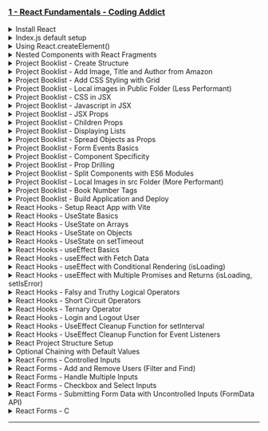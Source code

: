 ### [1 - React Fundamentals - Coding Addict](https://www.codingaddict.io/l/products)

<details>
  <summary>Install React</summary>

### Confirm Node Version

```
$ node --version
v22.14.0
```

### Install and run React App with create-react-app

```
npx create-react-app my-app
cd my-app
npm start
```

### Install and run React App with vite

```
npm create vite@latest my-app -- --template react
cd my-app
npm install
npm run dev
```

![image](https://github.com/user-attachments/assets/2b2eabdb-b716-42e0-806f-a83e5a731991)

</details>

<details>
  <summary>Index.js default setup</summary>

### Index.js default setup

```js
import React from "react";
import ReactDOM from "react-dom/client";

function Greeting() {
  return <h1>My First Component</h1>;
}

const root = ReactDOM.createRoot(document.getElementById("root"));
root.render(<Greeting />);
```

![image](https://github.com/user-attachments/assets/0de638b7-2b78-4636-accf-12718a7847d3)

</details>

<details>
  <summary>Using React.createElement()</summary>

### Using React.createElement()

```js
import React from "react";
import ReactDOM from "react-dom/client";

function Greeting() {
  return (
    <div>
      <h1>My First Component</h1>
      <Greeting2 />
    </div>
  );
}

const Greeting2 = () => {
  return React.createElement(
    "div",
    {},
    React.createElement("h1", {}, "My Second Component")
  );
};

const root = ReactDOM.createRoot(document.getElementById("root"));
root.render(<Greeting />);
```

![image](https://github.com/user-attachments/assets/13dc2db3-257b-4f9b-a23b-1343a91b604a)

</details>

<details>
  <summary>Nested Components with React Fragments</summary>

### Nested Components with React Fragments

```js
import React from "react";
import ReactDOM from "react-dom/client";

// Nested Components with React Fragments
function Greeting() {
  return (
    <React.Fragment>
      <h2>Message Board</h2>
      <hr />
      <div>
        <h3>Person: {<Person />}</h3>
        <h3>Message: {<Message />}</h3>
      </div>
    </React.Fragment>
  );
}

const Person = () => {
  return <span>John Doe</span>;
};
const Message = () => {
  return <span>This is a message.</span>;
};

const root = ReactDOM.createRoot(document.getElementById("root"));
root.render(<Greeting />);
```

![image](https://github.com/user-attachments/assets/d4c5ec68-4bf3-4490-9c15-094b0c94c6f7)

</details>

<details>
  <summary>Project Booklist - Create Structure</summary>

### Create Structure

```js
import React from "react";
import ReactDOM from "react-dom/client";

function BookList() {
  return (
    <React.Fragment>
      <section>
        <Book />
      </section>
    </React.Fragment>
  );
}

const Book = () => {
  return (
    <article>
      <Image />
      <Title />
      <Author />
    </article>
  );
};

const Image = () => <h2>Image Placeholder</h2>;
const Title = () => <h2>Book Title</h2>;
const Author = () => {
  return <h3>Author</h3>;
};

const root = ReactDOM.createRoot(document.getElementById("root"));
root.render(<BookList />);
```

![image](https://github.com/user-attachments/assets/ad46c540-c7f4-4378-b7f7-28f7515537d2)

</details>

<details>
  <summary>Project Booklist - Add Image, Title and Author from Amazon</summary>

### Add Image, Title and Author from Amazon

```js
import React from "react";
import ReactDOM from "react-dom/client";

function BookList() {
  return (
    <React.Fragment>
      <section>
        <Book />
        <Book />
        <Book />
        <Book />
      </section>
    </React.Fragment>
  );
}

const Book = () => {
  return (
    <article>
      <Image />
      <Title />
      <Author />
    </article>
  );
};

const Image = () => (
  <img
    src={"https://m.media-amazon.com/images/I/91ZVf3kNrcL._AC_UL320_.jpg"}
    alt="book"
  />
);
const Title = () => <h2>The Let Them Theory</h2>;
const Author = () => {
  return <h3>by Mel Robbins and Sawyer Robbins</h3>;
};

const root = ReactDOM.createRoot(document.getElementById("root"));
root.render(<BookList />);
```

![image](https://github.com/user-attachments/assets/37a278ce-a028-4969-9fbf-73d9f4a2547a)

</details>

<details>
  <summary>Project Booklist - Add CSS Styling with Grid</summary>

### Add CSS Styling with Grid

##### lab\react\my-app\src\index.css:

```css
* {
  margin: 0;
  padding: 0;
  box-sizing: border-box;
}

body {
  font-family: system-ui, -apple-system, BlinkMacSystemFont, "Segoe UI", Roboto,
    Oxygen, Ubuntu, Cantarell, "Open Sans", "Helvetica Neue", sans-serif;
  background: #f1f5f8;
  color: #222;
}

.booklist {
  width: 90vw;
  max-width: 1170px;
  margin: 5rem auto;
  display: grid;
  gap: 2rem;
}

@media screen and (min-width: 768px) {
  .booklist {
    grid-template-columns: repeat(3, 1fr);
  }
}

.book {
  background: #fff;
  border-radius: 1rem;
  padding: 2rem;
  text-align: center;
}

.book img {
  width: 100%;
  object-fit: cover;
}

.book h2 {
  margin-top: 1rem;
  font-size: 1rem;
}

.book h3 {
  color: #617d98;
  font-size: 0.75rem;
  margin-top: 0.5rem;
}
```

##### lab\react\my-app\src\index.js:

```js
import React from "react";
import ReactDOM from "react-dom/client";

import "./index.css";

function BookList() {
  return (
    <React.Fragment>
      <section className="booklist">
        <Book />
        <Book />
        <Book />
        <Book />
      </section>
    </React.Fragment>
  );
}

const Book = () => {
  return (
    <article className="book">
      <Image />
      <Title />
      <Author />
    </article>
  );
};

const Image = () => (
  <img
    src={"https://m.media-amazon.com/images/I/91ZVf3kNrcL._AC_UL320_.jpg"}
    alt="book"
  />
);
const Title = () => <h2>The Let Them Theory</h2>;
const Author = () => {
  return <h3>by Mel Robbins and Sawyer Robbins</h3>;
};

const root = ReactDOM.createRoot(document.getElementById("root"));
root.render(<BookList />);
```

![image](https://github.com/user-attachments/assets/361deb16-d9d5-4371-a946-67d02d0dab3f)

</details>

<details>
  <summary>Project Booklist - Local images in Public Folder (Less Performant)</summary>

### Local images in Public Folder (Less Performant)

```js
import React from "react";
import ReactDOM from "react-dom/client";

import "./index.css";

function BookList() {
  return (
    <React.Fragment>
      <section className="booklist">
        <Book />
        <Book />
        <Book />
        <Book />
      </section>
    </React.Fragment>
  );
}

const Book = () => {
  return (
    <article className="book">
      <Image />
      <Title />
      <Author />
    </article>
  );
};

const Image = () => <img src={"./images/the_let_them_theory.jpg"} alt="book" />;
const Title = () => <h2>The Let Them Theory</h2>;
const Author = () => {
  return <h3>by Mel Robbins and Sawyer Robbins</h3>;
};

const root = ReactDOM.createRoot(document.getElementById("root"));
root.render(<BookList />);
```

![image](https://github.com/user-attachments/assets/8f5d223f-8848-499f-9fa0-a05b88384d6a)

</details>

<details>
  <summary>Project Booklist - CSS in JSX</summary>

### CSS in JSX

```js
import React from "react";
import ReactDOM from "react-dom/client";

import "./index.css";

function BookList() {
  return (
    <React.Fragment>
      <section className="booklist">
        <Book />
        <Book />
        <Book />
        <Book />
      </section>
    </React.Fragment>
  );
}

const Book = () => {
  return (
    <article className="book">
      <Image />
      <Title />
      <Author />
    </article>
  );
};

const Image = () => <img src={"./images/the_let_them_theory.jpg"} alt="book" />;
const Title = () => (
  <h2 style={{ color: "red", fontSize: "1rem", marginTop: "0.5rem" }}>
    The Let Them Theory
  </h2>
);
const Author = () => {
  const inlineStyleForAuthor = {
    color: "#617d98",
    fontSize: "0.75rem",
    marginTop: "0.25rem",
  };
  return (
    <h3 style={inlineStyleForAuthor}>by Mel Robbins and Sawyer Robbins</h3>
  );
};

const root = ReactDOM.createRoot(document.getElementById("root"));
root.render(<BookList />);
```

![image](https://github.com/user-attachments/assets/837a43c4-29aa-47da-8284-ad94fe4660f4)

</details>

<details>
  <summary>Project Booklist - Javascript in JSX</summary>

### ### Javascript in JSX

```js
import React from "react";
import ReactDOM from "react-dom/client";

import "./index.css";

const inlineStyleForAuthor = {
  color: "#617d98",
  fontSize: "0.75rem",
  marginTop: "0.25rem",
};

const inlineStyleForTitle = {
  color: "red",
  fontSize: "1rem",
  marginTop: "0.5rem",
};

const title = "The Let Them Theory";
const author = "Mel Robbins and Sawyer Robbins";
const image = "./images/the_let_them_theory.jpg";

function BookList() {
  return (
    <React.Fragment>
      <section className="booklist">
        <Book />
        <Book />
        <Book />
        <Book />
      </section>
    </React.Fragment>
  );
}

const Book = () => {
  return (
    <article className="book">
      <img src={image} alt="book" />
      <h2 style={inlineStyleForTitle}>{title}</h2>
      <h3 style={inlineStyleForAuthor}>by {author.toUpperCase()}</h3>
    </article>
  );
};

const root = ReactDOM.createRoot(document.getElementById("root"));
root.render(<BookList />);
```

![image](https://github.com/user-attachments/assets/9c5628ca-fc79-4963-a183-45c16d51d183)

</details>

<details>
  <summary>Project Booklist - JSX Props</summary>

### JSX Props

```js
import React from "react";
import ReactDOM from "react-dom/client";

import "./index.css";

const inlineStyleForAuthor = {
  color: "#617d98",
  fontSize: "0.75rem",
  marginTop: "0.25rem",
};

const inlineStyleForTitle = {
  color: "red",
  fontSize: "1rem",
  marginTop: "0.5rem",
};

const firstBook = {
  title: "The Let Them Theory",
  author: "Mel Robbins and Sawyer Robbins",
  image: "./images/the_let_them_theory.jpg",
};

const secondBook = {
  title: "The Lost Bookshop",
  author: "Evie Woods",
  image: "./images/the_lost_bookshop.jpg",
};

const thirdBook = {
  title: "Hello Beautiful",
  author: "Ann Napolitano",
  image: "./images/hello_beautiful.jpg",
};

function BookList() {
  return (
    <React.Fragment>
      <section className="booklist">
        <Book {...firstBook} />
        <Book {...secondBook} />
        <Book
          title={thirdBook.title}
          author={thirdBook.author}
          image={thirdBook.image}
        />
      </section>
    </React.Fragment>
  );
}

const Book = (props) => {
  const { title, author, image } = props;
  return (
    <article className="book">
      <img src={image} alt="book" />
      <h2 style={inlineStyleForTitle}>{title}</h2>
      <h3 style={inlineStyleForAuthor}>
        by {author ? author.toUpperCase() : ""}
      </h3>
    </article>
  );
};

const root = ReactDOM.createRoot(document.getElementById("root"));
root.render(<BookList />);
```

![image](https://github.com/user-attachments/assets/70695be6-264f-4dba-8895-2833c6df31c9)

</details>

<details>
  <summary>Project Booklist - Children Props</summary>

### Children Props

```js
import React from "react";
import ReactDOM from "react-dom/client";
import "./index.css";

const inlineStyleForAuthor = {
  color: "#617d98",
  fontSize: "0.75rem",
  marginTop: "0.25rem",
};

const inlineStyleForTitle = {
  color: "red",
  fontSize: "1rem",
  marginTop: "0.5rem",
};

const firstBook = {
  title: "The Let Them Theory",
  author: "Mel Robbins and Sawyer Robbins",
  image: "./images/the_let_them_theory.jpg",
};

const secondBook = {
  title: "The Lost Bookshop",
  author: "Evie Woods",
  image: "./images/the_lost_bookshop.jpg",
};

const thirdBook = {
  title: "Hello Beautiful",
  author: "Ann Napolitano",
  image: "./images/hello_beautiful.jpg",
};

function BookList() {
  return (
    <React.Fragment>
      <section className="booklist">
        <Book {...firstBook} />
        <Book {...secondBook} />
        <Book
          title={thirdBook.title}
          author={thirdBook.author}
          image={thirdBook.image}
        >
          <p>This is a text from the children prop.</p>
          <button type="button">Click me</button>
        </Book>
      </section>
    </React.Fragment>
  );
}

const Book = (props) => {
  const { title, author, image, children } = props;
  return (
    <article className="book">
      <img src={image} alt="book" />
      <h2 style={inlineStyleForTitle}>{title}</h2>
      <h3 style={inlineStyleForAuthor}>
        by {author ? author.toUpperCase() : ""}
      </h3>
      {children}
    </article>
  );
};

const root = ReactDOM.createRoot(document.getElementById("root"));
root.render(<BookList />);
```

![image](https://github.com/user-attachments/assets/98fe992f-bc75-4e77-a06b-6e36d5bb0825)

</details>

<details>
  <summary>Project Booklist - Displaying Lists</summary>

### Displaying Lists

```js
import React from "react";
import ReactDOM from "react-dom/client";
import "./index.css";

const inlineStyleForAuthor = {
  color: "#617d98",
  fontSize: "0.75rem",
  marginTop: "0.25rem",
};

const inlineStyleForTitle = {
  color: "red",
  fontSize: "1rem",
  marginTop: "0.5rem",
};

const books = [
  {
    id: 1,
    title: "The Let Them Theory",
    author: "Mel Robbins and Sawyer Robbins",
    image: "./images/the_let_them_theory.jpg",
    caption: "This is a caption from the Let Them Theory.",
  },
  {
    id: 2,
    title: "The Lost Bookshop",
    author: "Evie Woods",
    image: "./images/the_lost_bookshop.jpg",
    caption: "This is a caption from the Lost Bookshop.",
  },
  {
    id: 3,
    title: "Hello Beautiful",
    author: "Ann Napolitano",
    image: "./images/hello_beautiful.jpg",
  },
];

const bookListMap = books.map((book) => {
  const { id, title, author, image, caption } = book;
  return (
    <Book title={title} author={author} image={image} key={id}>
      <p>{caption}</p>
      <button type="button">Click Button: {id}</button>
    </Book>
  );
});

function Book(props) {
  const { title, author, image, children } = props;
  return (
    <article className="book">
      <img src={image} alt="book" />
      <h2 style={inlineStyleForTitle}>{title}</h2>
      <h3 style={inlineStyleForAuthor}>
        by {author ? author.toUpperCase() : ""}
      </h3>
      {children}
    </article>
  );
}

function BookList() {
  return (
    <React.Fragment>
      <section className="booklist">{bookListMap}</section>
    </React.Fragment>
  );
}

const root = ReactDOM.createRoot(document.getElementById("root"));
root.render(<BookList />);
```

![image](https://github.com/user-attachments/assets/c5eb3bd8-c510-4b85-85ec-540f4cdb0e78)

</details>

<details>
  <summary>Project Booklist - Spread Objects as Props</summary>

### Spread Objects as Props

```js
import React from "react";
import ReactDOM from "react-dom/client";
import "./index.css";

const inlineStyleForAuthor = {
  color: "#617d98",
  fontSize: "0.75rem",
  marginTop: "0.25rem",
};

const inlineStyleForTitle = {
  color: "red",
  fontSize: "1rem",
  marginTop: "0.5rem",
};

const books = [
  {
    id: 1,
    title: "The Let Them Theory",
    author: "Mel Robbins and Sawyer Robbins",
    image: "./images/the_let_them_theory.jpg",
    caption: "This is a caption from the Let Them Theory.",
  },
  {
    id: 2,
    title: "The Lost Bookshop",
    author: "Evie Woods",
    image: "./images/the_lost_bookshop.jpg",
    caption: "This is a caption from the Lost Bookshop.",
  },
  {
    id: 3,
    title: "Hello Beautiful",
    author: "Ann Napolitano",
    image: "./images/hello_beautiful.jpg",
  },
];

const bookListMap = books.map((book) => {
  // const { id, title, author, image, caption } = book;
  return (
    <Book {...book} key={book.id}>
      <p>{book.caption}</p>
      <button type="button">Click Button: {book.id}</button>
    </Book>
  );
});

function Book({ title, author, image, children }) {
  return (
    <article className="book">
      <img src={image} alt="book" />
      <h2 style={inlineStyleForTitle}>{title}</h2>
      <h3 style={inlineStyleForAuthor}>
        by {author ? author.toUpperCase() : ""}
      </h3>
      {children}
    </article>
  );
}

function BookList() {
  return (
    <React.Fragment>
      <section className="booklist">{bookListMap}</section>
    </React.Fragment>
  );
}

const root = ReactDOM.createRoot(document.getElementById("root"));
root.render(<BookList />);
```

![image](https://github.com/user-attachments/assets/c5eb3bd8-c510-4b85-85ec-540f4cdb0e78)

</details>

<details>
  <summary>Project Booklist - Form Events Basics</summary>

### Form Events Basics

```js
import React from "react";
import ReactDOM from "react-dom/client";
import "./index.css";

const inlineStyleForAuthor = {
  color: "#617d98",
  fontSize: "0.75rem",
  marginTop: "0.25rem",
};

const inlineStyleForTitle = {
  color: "red",
  fontSize: "1rem",
  marginTop: "0.5rem",
};

const books = [
  {
    id: 1,
    title: "The Let Them Theory",
    author: "Mel Robbins and Sawyer Robbins",
    image: "./images/the_let_them_theory.jpg",
    caption: "This is a caption from the Let Them Theory.",
  },
  {
    id: 2,
    title: "The Lost Bookshop",
    author: "Evie Woods",
    image: "./images/the_lost_bookshop.jpg",
    caption: "This is a caption from the Lost Bookshop.",
  },
  {
    id: 3,
    title: "Hello Beautiful",
    author: "Ann Napolitano",
    image: "./images/hello_beautiful.jpg",
  },
];

const handleFormInput = (e) => {
  const { name, value } = e.target;
  console.log(`Input Name: ${name}`);
  console.log(`Input Value: ${value}`);
};

const handleButtonClick = (e) => {
  console.log("handle button click");
};

const handleFormSubmission = (e) => {
  e.preventDefault();
  console.log("Form submitted");
};

function BookList() {
  return (
    <React.Fragment>
      <section className="booklist">
        <form onSubmit={handleFormSubmission}>
          <input
            type="text"
            placeholder="Search for a book"
            name="search"
            onChange={handleFormInput}
          />
          <button type="submit" onClick={handleButtonClick}>
            Search
          </button>
        </form>
      </section>
      <section className="booklist">
        {books.map((book) => (
          <Book {...book} key={book.id}>
            <p>{book.caption}</p>
            <button
              type="button"
              onClick={(e) => console.log(`Clicked Button ${book.id}.`)}
            >
              Click Button: {book.id}
            </button>
          </Book>
        ))}
      </section>
    </React.Fragment>
  );
}

function Book({ title, author, image, children }) {
  return (
    <article className="book">
      <img src={image} alt="book" />
      <h2 style={inlineStyleForTitle}>{title}</h2>
      <h3 style={inlineStyleForAuthor}>
        by {author ? author.toUpperCase() : ""}
      </h3>
      {children}
    </article>
  );
}

const root = ReactDOM.createRoot(document.getElementById("root"));
root.render(<BookList />);
```

![image](https://github.com/user-attachments/assets/9952f949-1138-4cc3-b9cc-d37c88eb24bd)

</details>

<details>
  <summary>Project Booklist - Component Specificity</summary>

### Component Specificity

```js
import React from "react";
import ReactDOM from "react-dom/client";
import "./index.css";

const inlineStyleForAuthor = {
  color: "#617d98",
  fontSize: "0.75rem",
  marginTop: "0.25rem",
};

const inlineStyleForTitle = {
  color: "red",
  fontSize: "1rem",
  marginTop: "0.5rem",
};

const books = [
  {
    id: 1,
    title: "The Let Them Theory",
    author: "Mel Robbins and Sawyer Robbins",
    image: "./images/the_let_them_theory.jpg",
    caption: "This is a caption from the Let Them Theory.",
  },
  {
    id: 2,
    title: "The Lost Bookshop",
    author: "Evie Woods",
    image: "./images/the_lost_bookshop.jpg",
    caption: "This is a caption from the Lost Bookshop.",
  },
  {
    id: 3,
    title: "Hello Beautiful",
    author: "Ann Napolitano",
    image: "./images/hello_beautiful.jpg",
  },
];

const handleFormInput = (e) => {
  const { name, value } = e.target;
  console.log(`Input Name: ${name}`);
  console.log(`Input Value: ${value}`);
};

const handleButtonClick = (e) => {
  console.log("handle button click");
};

const handleFormSubmission = (e) => {
  e.preventDefault();
  console.log("Form submitted");
};

function BookList() {
  return (
    <React.Fragment>
      <section className="booklist">
        <form onSubmit={handleFormSubmission}>
          <input
            type="text"
            placeholder="Search for a book"
            name="search"
            onChange={handleFormInput}
          />
          <button type="submit" onClick={handleButtonClick}>
            Search
          </button>
        </form>
      </section>
      <section className="booklist">
        {books.map((book) => (
          <Book {...book} key={book.id}>
            <p>{book.caption}</p>
          </Book>
        ))}
      </section>
    </React.Fragment>
  );
}

function Book({ id, title, author, image, children }) {
  const displayTitle = () => {
    console.log(title);
    console.log(`Clicked Button ${id}.`);
    return "No Title";
  };

  return (
    <article className="book">
      <img src={image} alt="book" />
      <h2 style={inlineStyleForTitle}>{title}</h2>
      <h3 style={inlineStyleForAuthor}>
        by {author ? author.toUpperCase() : "No Author"}
      </h3>
      {children}
      <button type="button" onClick={(e) => displayTitle()}>
        Click Button: {id}
      </button>
    </article>
  );
}

const root = ReactDOM.createRoot(document.getElementById("root"));
root.render(<BookList />);
```

![image](https://github.com/user-attachments/assets/7d3d49a4-2a3e-43a0-afd5-ee074b76f9e9)

</details>

<details>
  <summary>Project Booklist - Prop Drilling</summary>

### Prop Drilling

```js
import React from "react";
import ReactDOM from "react-dom/client";
import "./index.css";

const inlineStyleForAuthor = {
  color: "#617d98",
  fontSize: "0.75rem",
  marginTop: "0.25rem",
};

const inlineStyleForTitle = {
  color: "red",
  fontSize: "1rem",
  marginTop: "0.5rem",
};

const books = [
  {
    id: 1,
    title: "The Let Them Theory",
    author: "Mel Robbins and Sawyer Robbins",
    image: "./images/the_let_them_theory.jpg",
    caption: "This is a caption from the Let Them Theory.",
  },
  {
    id: 2,
    title: "The Lost Bookshop",
    author: "Evie Woods",
    image: "./images/the_lost_bookshop.jpg",
    caption: "This is a caption from the Lost Bookshop.",
  },
  {
    id: 3,
    title: "Hello Beautiful",
    author: "Ann Napolitano",
    image: "./images/hello_beautiful.jpg",
  },
];

const handleFormInput = (e) => {
  const { name, value } = e.target;
  console.log(`Input Name: ${name}`);
  console.log(`Input Value: ${value}`);
};

const handleButtonClick = (e) => {
  console.log("handle button click");
};

const handleFormSubmission = (e) => {
  e.preventDefault();
  console.log("Form submitted");
};

function BookList() {
  const getBook = (id) => {
    const book = books.find((book) => book.id === id);
    console.log(book);
  };

  return (
    <React.Fragment>
      <section className="booklist">
        <form onSubmit={handleFormSubmission}>
          <input
            type="text"
            placeholder="Search for a book"
            name="search"
            onChange={handleFormInput}
          />
          <button type="submit" onClick={handleButtonClick}>
            Search
          </button>
        </form>
      </section>
      <section className="booklist">
        {books.map(({ id, ...book }) => (
          <Book {...book} getBook={() => getBook(id)} key={id}>
            <p>{book.caption}</p>
          </Book>
        ))}
      </section>
    </React.Fragment>
  );
}

function Book({ id, title, author, image, getBook, children }) {
  return (
    <article className="book">
      <img src={image} alt="book" />
      <h2 style={inlineStyleForTitle}>{title}</h2>
      <h3 style={inlineStyleForAuthor}>
        by {author ? author.toUpperCase() : "No Author"}
      </h3>
      {children}
      <BookButton id={id} text="Get Book Title" onGetBook={getBook} />
    </article>
  );
}

function BookButton({ id, text, onGetBook }) {
  return (
    <button type="button" onClick={onGetBook}>
      {text}
    </button>
  );
}

const root = ReactDOM.createRoot(document.getElementById("root"));
root.render(<BookList />);
```

![image](https://github.com/user-attachments/assets/eae07dd7-57d6-4af9-b093-d1a2b75a1f5f)

</details>

<details>
  <summary>Project Booklist - Split Components with ES6 Modules</summary>

### Split Components with ES6 Modules

##### index.js:

```js
import React from "react";
import ReactDOM from "react-dom/client";
import "./index.css";
import { books } from "./books";

import {
  handleFormInput,
  handleButtonClick,
  handleFormSubmission,
} from "./handleFunctions";

import Book from "./Book";

function BookList() {
  const getBook = (id) => {
    const book = books.find((book) => book.id === id);
    console.log(book);
  };

  return (
    <React.Fragment>
      <section className="booklist">
        <form onSubmit={handleFormSubmission}>
          <input
            type="text"
            placeholder="Search for a book"
            name="search"
            onChange={handleFormInput}
          />
          <button type="submit" onClick={handleButtonClick}>
            Search
          </button>
        </form>
      </section>
      <section className="booklist">
        {books.map(({ id, ...book }) => (
          <Book {...book} getBook={() => getBook(id)} key={id}>
            <p>{book.caption}</p>
          </Book>
        ))}
      </section>
    </React.Fragment>
  );
}

const root = ReactDOM.createRoot(document.getElementById("root"));
root.render(<BookList />);
```

##### Book.jsx:

```jsx
import { inlineStyleForAuthor, inlineStyleForTitle } from "./indexStyles";
import BookButton from "./BookButton";

const Book = ({ id, title, author, image, getBook, children }) => {
  return (
    <article className="book">
      <img src={image} alt="book" />
      <h2 style={inlineStyleForTitle}>{title}</h2>
      <h3 style={inlineStyleForAuthor}>
        by {author ? author.toUpperCase() : "No Author"}
      </h3>
      {children}
      <BookButton id={id} text="Get Book Title" onGetBook={getBook} />
    </article>
  );
};

export default Book;
```

##### BookButton.jsx:

```jsx
const BookButton = ({ id, text, onGetBook }) => {
  return (
    <button type="button" onClick={onGetBook}>
      {text}
    </button>
  );
};

export default BookButton;
```

##### books.js:

```js
export const books = [
  {
    id: 1,
    title: "The Let Them Theory",
    author: "Mel Robbins and Sawyer Robbins",
    image: "./images/the_let_them_theory.jpg",
    caption: "This is a caption from the Let Them Theory.",
  },
  {
    id: 2,
    title: "The Lost Bookshop",
    author: "Evie Woods",
    image: "./images/the_lost_bookshop.jpg",
    caption: "This is a caption from the Lost Bookshop.",
  },
  {
    id: 3,
    title: "Hello Beautiful",
    author: "Ann Napolitano",
    image: "./images/hello_beautiful.jpg",
  },
];
```

##### handleFunctions.js:

```js
const handleFormInput = (e) => {
  const { name, value } = e.target;
  console.log(`Input Name: ${name}`);
  console.log(`Input Value: ${value}`);
};

const handleButtonClick = (e) => {
  console.log("handle button click");
};

const handleFormSubmission = (e) => {
  e.preventDefault();
  console.log("Form submitted");
};

export { handleFormInput, handleButtonClick, handleFormSubmission };
```

##### indexStyles.js:

```js
const inlineStyleForTitle = {
  color: "red",
  fontSize: "1rem",
  marginTop: "0.5rem",
};

const inlineStyleForAuthor = {
  color: "#617d98",
  fontSize: "0.75rem",
  marginTop: "0.25rem",
};

export { inlineStyleForTitle, inlineStyleForAuthor };
```

</details>

<details>
  <summary>Project Booklist - Local Images in src Folder (More Performant) </summary>

### Local Images in src Folder

##### books.js:

```js
import book1 from "./images/book1.jpg";
import book2 from "./images/book2.jpg";
import book3 from "./images/book3.jpg";

export const books = [
  {
    id: 1,
    title: "The Let Them Theory",
    author: "Mel Robbins and Sawyer Robbins",
    image: book1,
    caption: "This is a caption from the Let Them Theory.",
  },
  {
    id: 2,
    title: "The Lost Bookshop",
    author: "Evie Woods",
    image: book2,
    caption: "This is a caption from the Lost Bookshop.",
  },
  {
    id: 3,
    title: "Hello Beautiful",
    author: "Ann Napolitano",
    image: book3,
  },
];
```

![image](https://github.com/user-attachments/assets/bbca7ff8-2bee-434f-bd23-9c1b6b91cb7c)
![image](https://github.com/user-attachments/assets/479a8283-0edc-4117-92cb-283378649368)

</details>

<details>
  <summary>Project Booklist - Book Number Tags </summary>

### Book Number Tags

##### index.js:

```js
import React from "react";
import ReactDOM from "react-dom/client";
import "./index.css";
import { books } from "./books";

import {
  handleFormInput,
  handleButtonClick,
  handleFormSubmission,
} from "./handleFunctions";

import Book from "./Book";

function BookList() {
  const getBook = (id) => {
    const book = books.find((book) => book.id === id);
    console.log(book);
  };

  return (
    <React.Fragment>
      <h1>Amazon Best Sellers</h1>
      <section className="booklist">
        <form onSubmit={handleFormSubmission}>
          <input
            type="text"
            placeholder="Search for a book"
            name="search"
            onChange={handleFormInput}
          />
          <button type="submit" onClick={handleButtonClick}>
            Search
          </button>
        </form>
      </section>
      <section className="booklist">
        {books.map(({ id, ...book }, index) => (
          <Book {...book} number={index} getBook={() => getBook(id)} key={id}>
            <p>{book.caption}</p>
          </Book>
        ))}
      </section>
    </React.Fragment>
  );
}

const root = ReactDOM.createRoot(document.getElementById("root"));
root.render(<BookList />);
```

##### Book.jsx:

```jsx
import { inlineStyleForAuthor, inlineStyleForTitle } from "./indexStyles";
import BookButton from "./BookButton";

const Book = ({ id, title, author, image, getBook, children, number }) => {
  return (
    <article className="book">
      <img src={image} alt="book" />
      <h2 style={inlineStyleForTitle}>{title}</h2>
      <h3 style={inlineStyleForAuthor}>
        by {author ? author.toUpperCase() : "No Author"}
      </h3>
      <span className="number">{`# ${number + 1}`}</span>
      {children}
      <BookButton
        id={id}
        text={`Get Book Title ${number + 1}`}
        onGetBook={getBook}
      />
    </article>
  );
};

export default Book;
```

##### index.css:

```css
.book {
  background: #fff;
  border-radius: 1rem;
  padding: 2rem;
  text-align: center;
  position: relative;
}

.number {
  position: absolute;
  top: 0;
  left: 0;
  padding: 0.75rem;
  font-size: 1rem;
  border-top-left-radius: 1rem;
  border-bottom-right-radius: 1rem;
  background: red;
  color: #fff;
}

h1 {
  text-align: center;
  margin-top: 4rem;
  text-transform: capitalize;
}
```

![image](https://github.com/user-attachments/assets/0afa0b6d-0286-4dc7-b8bf-c42f72a5e179)

</details>

<details>
  <summary>Project Booklist - Build Application and Deploy</summary>

### Build Application and Deploy

##### build App:

```
npm run build
```

##### package.json:

```json
"scripts": {
  "start": "react-scripts start",
  "build": "react-scripts build",
  "test": "react-scripts test",
  "eject": "react-scripts eject"
},
```

</details>

<details>
  <summary>React Hooks - Setup React App with Vite </summary>

### Setup React App with Vite

```
npm create vite@latest my-app -- --template react
cd my-app
npm install
npm run dev
```

##### main.jsx:

```jsx
import { StrictMode } from "react";
import { createRoot } from "react-dom/client";
import "./index.css";
import App from "./App.jsx";

createRoot(document.getElementById("root")).render(
  // <StrictMode>
  <App />
  // </StrictMode>
);
```

##### react\my-app\src\App.jsx:

```jsx
import { useState } from "react";
import reactLogo from "./assets/react.svg";
import viteLogo from "/vite.svg";
import "./App.css";

function App() {
  const [count, setCount] = useState(0);

  return (
    <>
      <div>
        <a href="https://vite.dev" target="_blank">
          <img src={viteLogo} className="logo" alt="Vite logo" />
        </a>
        <a href="https://react.dev" target="_blank">
          <img src={reactLogo} className="logo react" alt="React logo" />
        </a>
      </div>
      <h1>Vite + React</h1>
      <div className="card">
        <button onClick={() => setCount((count) => count + 1)}>
          count is {count}
        </button>
        <p>
          Edit <code>src/App.jsx</code> and save to test HMR
        </p>
      </div>
      <p className="read-the-docs">
        Click on the Vite and React logos to learn more
      </p>
    </>
  );
}

export default App;
```

![image](https://github.com/user-attachments/assets/2b2eabdb-b716-42e0-806f-a83e5a731991)

</details>

<details>
  <summary>React Hooks - UseState Basics </summary>

### UseState Basics

##### react\my-app\src\App.jsx:

```jsx
import { useState } from "react";
import "./App.css";

function App() {
  return <UseStateBasics />;
}

const UseStateBasics = () => {
  const [value, setValue] = useState(101);
  const [count, setCount] = useState(0);
  const rooms = [101, 103, 107, 109, 112];

  const toggleRooms = () => {
    if (value === rooms[rooms.length - 1]) {
      setValue(rooms[0]);
      setCount((prevCount) => prevCount + 1);
    } else {
      setValue(rooms[rooms.indexOf(value) + 1]);
      setCount((prevCount) => prevCount + 1);
    }
    console.log(`count: ${count}, value: ${value}`);
  };

  return (
    <>
      <h2>useState basics - Room {value}</h2>
      <h3>You have clicked {count} times</h3>
      <button onClick={toggleRooms}>Toggle Rooms</button>
    </>
  );
};

export default App;
```

![image](https://github.com/user-attachments/assets/a5c2b148-0f44-4567-9e0f-56e6ed770f8f)

</details>

<details>
  <summary>React Hooks - UseState on Arrays </summary>

### UseState on Arrays

##### data.js:

```js
export const data = [
  { id: 1, name: "john" },
  { id: 2, name: "peter" },
  { id: 3, name: "susan" },
  { id: 4, name: "anna" },
];

export const people = [
  { id: 1, name: "bob", nickName: "Stud Muffin" },
  { id: 2, name: "peter" },
  {
    id: 3,
    name: "oliver",
    images: [
      {
        small: {
          url: "https://res.cloudinary.com/diqqf3eq2/image/upload/ar_1:1,bo_5px_solid_rgb:ff0000,c_fill,g_auto,r_max,w_1000/v1595959121/person-1_aufeoq.jpg",
        },
      },
    ],
  },
  { id: 4, name: "david" },
];
```

##### react\my-app\src\App.jsx:

```jsx
import { useState } from "react";
import "./App.css";
import { data } from "./db/data";

function App() {
  return <UseStateArray />;
}

const UseStateArray = () => {
  const [people, setPeople] = useState(data);
  const [name, setName] = useState("");

  const handleRemoveItem = (id) => {
    const newPeople = people.filter((person) => {
      return person.id !== id;
    });
    setPeople(newPeople);
  };

  const handleClearAllItems = () => {
    setPeople([]);
  };

  const handleReset = () => {
    setPeople(data);
  };

  const handleAddItem = () => {
    if (name) {
      setPeople([...people, { id: people.length + 1, name: name }]);
      setName("");
    }
  };

  return (
    <>
      <h1>Team Members</h1>
      <section style={{ display: "flex", gap: "10px", marginBottom: "10px" }}>
        <button
          style={{ backgroundColor: "red" }}
          onClick={handleClearAllItems}
        >
          Clear All
        </button>
        <button onClick={handleReset}>Reset All</button>
        <input
          type="text"
          placeholder="Name"
          name="personName"
          value={name}
          onChange={(e) => setName(e.target.value)}
        />
        <button onClick={handleAddItem}>Add Item</button>
      </section>
      <section>
        {people.map((person) => {
          const { id, name } = person;
          return (
            <div key={id}>
              <h2>{name[0].toUpperCase() + name.slice(1)}</h2>
              <button onClick={() => handleRemoveItem(id)}>Delete</button>
            </div>
          );
        })}
      </section>
    </>
  );
};

export default App;
```

![image](https://github.com/user-attachments/assets/7e145447-b6cd-4c1e-89ff-0e104f9a74f7)

</details>

<details>
  <summary>React Hooks - UseState on Objects </summary>

### useState on Objects

##### react\my-app\src\App.jsx:

```jsx
import { useState } from "react";
import "./App.css";

function App() {
  return <UseStateObject />;
}

const UseStateObject = () => {
  const [person, setPerson] = useState({
    name: "John",
    age: 20,
    message: "Hello, John!",
  });

  const handleChangeMessage = () => {
    setPerson({
      ...person,
      message: "Yey! That's great! Welcome to the team!",
    });
  };

  return (
    <>
      <h1>Team Members</h1>
      <section>
        <h2>{person.name}</h2>
        <h2>{person.age}</h2>
        <h2>{person.message}</h2>
        <button onClick={handleChangeMessage}>Change Message</button>
      </section>
    </>
  );
};

export default App;
```

![image](https://github.com/user-attachments/assets/716cb596-2068-4991-88a0-1ff27ca98304)

</details>

<details>
  <summary>React Hooks - UseState on setTimeout </summary>

### UseState on setTimeout

##### react\my-app\src\App.jsx:

```jsx
import { useState } from "react";
import "./App.css";

function App() {
  return <UseStateSetTimeout />;
}

const UseStateSetTimeout = () => {
  const [value, setValue] = useState(0);

  const handleClick = () => {
    setTimeout(() => {
      setValue((prevValue) => prevValue + 1);
    }, 2000);
  };

  return (
    <>
      <h1>Number of people</h1>
      <section>
        <h2>{value}</h2>
        <button onClick={handleClick}>Click me</button>
      </section>
    </>
  );
};

export default App;
```

![image](https://github.com/user-attachments/assets/f059f306-d026-42e1-b221-6f1c6a6b63d5)

</details>

<details>
  <summary>React Hooks - useEffect Basics </summary>

### useEffect Basics

##### react\my-app\src\App.jsx:

```jsx
import { useState, useEffect } from "react";
import "./App.css";

function App() {
  return <UseEffectBasics />;
}

const UseEffectBasics = () => {
  const [value, setValue] = useState(0);
  const [count, setCount] = useState(0);

  const handleClick = () => {
    setValue((prevValue) => prevValue + 2);
  };

  const handleCount = () => {
    setCount((prevCount) => prevCount + 1);
  };

  useEffect(() => {
    console.log("Welcome to first render.");
  }, []);

  useEffect(() => {
    console.log("Value is: ", value);
    console.log("Count is: ", count);
  }, [value, count]);

  return (
    <>
      <h1>Let's count!</h1>
      <section>
        <h2>Value: {value}</h2>
        <button onClick={handleClick}>Increase Value</button>
        <h2>Count: {count}</h2>
        <button onClick={handleCount}>IncreaseCount</button>
      </section>
    </>
  );
};

export default App;
```

![image](https://github.com/user-attachments/assets/9157fa26-a378-46c1-b09f-ea07caa2091a)

</details>

<details>
  <summary>React Hooks - useEffect with Fetch Data </summary>

### useEffect with Fetch Data

##### react\my-app\src\App.jsx:

```jsx
import { useState, useEffect } from "react";
import "./App.css";

function App() {
  return <UseEffectFetchData />;
}

const styles = {
  card: {
    display: "flex",
    gap: "10px",
    backgroundColor: "#f0f0f0",
    padding: "10px",
    margin: "10px",
  },
};

const UseEffectFetchData = () => {
  const [users, setUsers] = useState([]);
  const url = "https://api.github.com/users";

  useEffect(() => {
    // fetch(url)
    //   .then((response) => response.json())
    //   .then((data) => console.log(data))
    //   .catch((error) => console.log(error));

    const fetchUsers = async () => {
      try {
        const response = await fetch(url);
        const users = await response.json();
        console.log(users);
        setUsers(users);
      } catch (error) {
        console.log(error);
      }
    };

    fetchUsers();
  }, []);

  return (
    <>
      <h1>Fetch Data Example</h1>
      <h2>Github Users</h2>

      {users.map((user) => {
        const { id, login, avatar_url, html_url } = user;
        return (
          <section key={id} style={styles.card}>
            <div className="img-container">
              <img src={avatar_url} alt={login} width={150} height={150} />
            </div>
            <div className="user-info">
              <h3>{login}</h3>
              <h4>
                <a href={html_url}>Profile</a>
              </h4>
            </div>
          </section>
        );
      })}
    </>
  );
};

export default App;
```

![image](https://github.com/user-attachments/assets/95f998ce-a027-4331-8bd2-70bc544881bc)

</details>

<details>
  <summary>React Hooks - useEffect with Conditional Rendering (isLoading) </summary>

### useEffect with Conditional Rendering (isLoading)

##### react\my-app\src\App.jsx:

```jsx
import { useState, useEffect } from "react";
import "./App.css";

function App() {
  return <UseEffectConditionalRendering />;
}

const UseEffectConditionalRendering = () => {
  const [isLoading, setIsLoading] = useState(true);

  useEffect(() => {
    setTimeout(() => {
      setIsLoading(false);
    }, 3000);
  }, []);

  if (isLoading) {
    return <h1>Loading...</h1>;
  }

  return (
    <>
      <h1>Fetch Data Example</h1>
      <h2>Github Users</h2>
    </>
  );
};

export default App;
```

![image](https://github.com/user-attachments/assets/a2a77087-bf6f-462c-a484-a5bfe861209d)
![image](https://github.com/user-attachments/assets/d7420c66-f474-4d7f-92bb-cd4ed3bec29a)

</details>

<details>
  <summary>React Hooks - useEffect with Multiple Promises and Returns (isLoading, setIsError) </summary>

### useEffect with Multiple Promises and Returns (isLoading, setIsError)

##### react\my-app\src\App.jsx:

```jsx
import { useState, useEffect } from "react";
import "./App.css";
const url = "https://api.github.com/users/QuincyLarson";

function App() {
  return <UseEffectMultipleReturns />;
}

const UseEffectMultipleReturns = () => {
  const [user, setUser] = useState(null);
  const [isLoading, setIsLoading] = useState(true);
  const [isError, setIsError] = useState(false);

  useEffect(() => {
    const fetchUsers = async () => {
      try {
        const timeoutPromise = new Promise((resolve) =>
          setTimeout(resolve, 3000)
        );
        const fetchPromise = fetch(url);
        const [response] = await Promise.all([fetchPromise, timeoutPromise]);

        if (!response.ok) {
          setIsError(true);
          setIsLoading(false);
          return;
        }
        const user = await response.json();
        setUser(user);
        setIsError(false);
      } catch (error) {
        console.log(error);
        setIsError(true);
      }
      setIsLoading(false);
    };
    fetchUsers();
  }, []);

  if (isLoading) {
    return <h1>Loading...</h1>;
  }

  if (isError) {
    return <h1>There was an error...</h1>;
  }

  return (
    <>
      <h1>Fetch Data Example</h1>
      <h2>Github Users</h2>

      <img
        src={user.avatar_url}
        alt={user.name}
        width={150}
        height={150}
        style={{ borderRadius: "25px" }}
      />
      <h3>{user.name}</h3>
      <h4>Works at {user.company}</h4>
      <p>{user.bio}</p>
      <h5>
        Followers: {user.followers} | Following: {user.following} | Public
        Repos: {user.public_repos} | Public Gists: {user.public_gists}
      </h5>
      <a href={user.html_url} className="btn">
        View Profile
      </a>
    </>
  );
};

export default App;
```

![image](https://github.com/user-attachments/assets/865ba73e-f806-4408-a114-cefe97205fad)

</details>

<details>
  <summary>React Hooks - Falsy and Truthy Logical Operators </summary>

### Falsy and Truthy Logical Operators

##### react\my-app\src\App.jsx:

```jsx
// import { useState, useEffect } from "react";
import "./App.css";
// const url = "https://api.github.com/users/QuincyLarson";

function App() {
  return <TruthyFalsyLogicalOperators />;
}

const TruthyFalsyLogicalOperators = () => {
  function displayUser(name1, name2) {
    return name1 || name2;
  }

  function displayNumber(number1, number2) {
    return number1 && number2;
  }

  return (
    <>
      <h1>Display Users</h1>
      <h2>{displayUser("Frank Bourges", "John Smith")}</h2>
      <h2>{displayUser("Frank Bourges", null)}</h2>
      <h2>{displayUser(null, "Frank Bourges")}</h2>
      <h2>{displayNumber(1, 2)}</h2>
      <h2>{displayNumber(1, 0)}</h2>
      <h2>{displayNumber(0, 1)}</h2>
    </>
  );
};

export default App;
```

![image](https://github.com/user-attachments/assets/fa9ce44f-370c-419b-96e6-2f4086d57def)

##### react\my-app\src\App.jsx:

```jsx
import { useState } from "react";
import "./App.css";

function App() {
  return <TruthyFalsyLogicalOperators />;
}

const TruthyFalsyLogicalOperators = () => {
  const [text, setText] = useState("");
  const [name, setName] = useState("John Smith");

  return (
    <>
      <h1>Truthy Falsy Logical Operators</h1>
      <h2>Falsy OR : {text || "default value"}</h2>
      <h2>Falsy AND : {text && "Hello World"}</h2>
      <h2>Truthy OR : {name || "default value"}</h2>
      <h2>Truthy AND : {name && "Hello World"}</h2>
    </>
  );
};

export default App;
```

![image](https://github.com/user-attachments/assets/3a60cec9-c913-416d-9abf-2305dcfba923)

</details>

<details>
  <summary>React Hooks - Short Circuit Operators </summary>

### Short Circuit Operators

##### react\my-app\src\App.jsx:

```jsx
import { useState } from "react";
import "./App.css";

function App() {
  return <ShortCircuitOperators />;
}

const ShortCircuitOperators = () => {
  const [greeting, setGreeting] = useState("Welcome to my Website!");
  const [name, setName] = useState("Susan Jones");
  const [isOpen, setIsOpen] = useState(true);

  return (
    <>
      <h1>{greeting || "default value"}</h1>
      {isOpen && <div>{name && <SomeComponent personsName={name} />}</div>}
      <button onClick={() => setIsOpen(!isOpen)}>Toggle Show Name</button>
    </>
  );
};

const SomeComponent = ({ personsName }) => {
  return (
    <>
      <h2>{`My name is ${personsName}`}</h2>
    </>
  );
};

export default App;
```

![image](https://github.com/user-attachments/assets/c26965c5-645d-48a3-84f4-1215bee68748)

</details>

<details>
  <summary>React Hooks - Ternary Operator </summary>

### Ternary Operator

##### react\my-app\src\App.jsx:

```jsx
import { useState } from "react";
import "./App.css";

function App() {
  return <TernaryOperator />;
}

const TernaryOperator = () => {
  const [greeting, setGreeting] = useState("Welcome to my Website!");
  const [name, setName] = useState("Susan Jones");
  const [isOpen, setIsOpen] = useState(true);

  return (
    <>
      <h1>{greeting || "default value"}</h1>
      {isOpen ? (
        <div>{name && <SomeComponent personsName={name} />}</div>
      ) : (
        <div>
          <SomeComponent personsName="********" />
        </div>
      )}
      <button
        onClick={() => setIsOpen(!isOpen)}
        style={{
          backgroundColor: !isOpen ? "red" : "indigo",
          color: "white",
          padding: "10px 20px",
          borderRadius: "5px",
          border: "none",
          cursor: "pointer",
        }}
      >
        {isOpen ? "Hide Name" : "Show Name"}
      </button>
    </>
  );
};

const SomeComponent = ({ personsName }) => {
  return (
    <>
      <h2>{`My name is ${personsName}`}</h2>
    </>
  );
};

export default App;
```

![image](https://github.com/user-attachments/assets/ffc49c8e-735a-447a-9a6a-4712ac47568f)
![image](https://github.com/user-attachments/assets/b22903a4-0b43-4a19-8530-0db4b6cab635)

</details>

<details>
  <summary>React Hooks - Login and Logout User </summary>

### Login and Logout User

##### react\my-app\src\App.jsx:

```jsx
import { useState } from "react";
import "./App.css";

function App() {
  return <LoginAndLogoutUser />;
}

const LoginAndLogoutUser = () => {
  const [dbUser, setDbUser] = useState({
    name: "John Doe",
    email: "john.doe@gmail.com",
    password: "123456",
  });

  const [user, setUser] = useState(null);
  const [formData, setFormData] = useState({
    email: "",
    password: "",
  });

  const handleLogin = () => {
    if (
      formData.email === dbUser.email &&
      formData.password === dbUser.password
    ) {
      setUser(dbUser);
      setFormData({ email: "", password: "" });
    } else {
      alert("Invalid credentials");
    }
  };

  const handleFormChange = (e) => {
    console.log(e.target.name, e.target.value);
    setFormData({ ...formData, [e.target.name]: e.target.value });
  };

  const handleLogout = () => {
    setUser(null);
  };

  return (
    <>
      {!user ? (
        <>
          <h1>Welcome, Please Login</h1>
          <form
            onSubmit={handleLogin}
            style={{
              display: "flex",
              flexDirection: "column",
              gap: "10px",
              width: "300px",
              margin: "0 auto",
            }}
          >
            <input
              type="text"
              placeholder="Email"
              name="email"
              value={formData.email}
              onChange={handleFormChange}
            />
            <input
              type="password"
              placeholder="Password"
              name="password"
              value={formData.password}
              onChange={handleFormChange}
            />
            <button
              type="submit"
              style={{
                backgroundColor: "blue",
                color: "white",
                cursor: "pointer",
                border: "none",
                padding: "10px 20px",
              }}
            >
              Login
            </button>
          </form>
        </>
      ) : (
        <>
          <h1>Welcome to your Account, {user.name?.toUpperCase()}</h1>
          <h3>Name: {user.name}</h3>
          <h3>Email: {user.email}</h3>
          <button
            onClick={handleLogout}
            style={{
              backgroundColor: "red",
              color: "white",
              cursor: "pointer",
              border: "none",
              padding: "10px 80px",
            }}
          >
            Logout
          </button>
        </>
      )}
    </>
  );
};

export default App;
```

![image](https://github.com/user-attachments/assets/323de8e1-d13d-42e2-a55f-07b1ec14baea)
![image](https://github.com/user-attachments/assets/01c334da-8182-4780-9a16-2ee2a00ae059)

</details>

<details>
  <summary>React Hooks - UseEffect Cleanup Function for setInterval </summary>

### UseEffect Cleanup Function for setInterval

##### react\my-app\src\App.jsx:

```jsx
import { useState, useEffect } from "react";
import "./App.css";

function App() {
  return <CleanUpFunction />;
}

const CleanUpFunction = () => {
  const [toggle, setToggle] = useState(false);

  return (
    <>
      <h2>Hello</h2>
      <button className="btn" onClick={() => setToggle(!toggle)}>
        Toggle Component
      </button>
      {toggle && <MyComponent />}
    </>
  );
};

const MyComponent = () => {
  useEffect(() => {
    console.log("Mounting....");
    const myInt = setInterval(() => {
      console.log("Interval....");
    }, 1000);

    return () => {
      console.log("Unmounting....");
      clearInterval(myInt);
    };
  }, []);

  return <h2>My Component</h2>;
};

export default App;
```

![image](https://github.com/user-attachments/assets/a1b57dd1-95e2-4189-9bf3-d667bfb65b6d)

</details>

<details>
  <summary>React Hooks - UseEffect Cleanup Function for Event Listeners </summary>

### UseEffect Cleanup Function for Event Listeners

##### react\my-app\src\App.jsx:

```jsx
import { useState, useEffect } from "react";
import "./App.css";

function App() {
  return <CleanUpFunction />;
}

const CleanUpFunction = () => {
  const [toggle, setToggle] = useState(false);

  return (
    <>
      <h2>Hello</h2>
      <button className="btn" onClick={() => setToggle(!toggle)}>
        Toggle Component
      </button>
      {toggle && <MyComponent />}
    </>
  );
};

const MyComponent = () => {
  useEffect(() => {
    console.log("Mounting....");
    const myFunc = () => {
      console.log("Running myFunc....");
    };
    myFunc();
    window.addEventListener("scroll", myFunc);

    return () => {
      console.log("Unmounting....");
      window.removeEventListener("scroll", myFunc);
    };
  }, []);

  return <h2>My Component</h2>;
};

export default App;
```

![image](https://github.com/user-attachments/assets/c7c96d72-b1f7-47de-a001-7102eda2b164)

</details>

<details>
  <summary>React Project Structure Setup </summary>

### React Project Structure Setup

##### react\my-app\src\main.jsx:

```jsx
import { StrictMode } from "react";
import { createRoot } from "react-dom/client";
import "./index.css";
import App from "./App.jsx";

createRoot(document.getElementById("root")).render(
  // <StrictMode>
  <App />
  // </StrictMode>
);
```

##### react\my-app\src\App.jsx:

```jsx
import "./App.css";
import Navbar from "./components/Navbar";
import { Home, About } from "./pages";

function App() {
  return (
    <>
      <h1>Welcome to my App</h1>
      <Navbar />
      <Home />
      <About />
    </>
  );
}

export default App;
```

##### react\my-app\src\pages\index.jsx:

```jsx
import Home from "./Home";
import About from "./About";

export { Home, About };
```

##### react\my-app\src\pages\Home.jsx:

```jsx
import React from "react";

const Home = () => {
  return (
    <div>
      <h1>Home</h1>
    </div>
  );
};

export default Home;
```

##### react\my-app\src\pages\About.jsx:

```jsx
import React from "react";

const About = () => {
  return (
    <div>
      <h1>About</h1>
    </div>
  );
};

export default About;
```

##### react\my-app\src\components\Navbar\index.jsx:

```jsx
import Navbar from "./Navbar";
export default Navbar;

// export { default } from "./Navbar";
```

##### react\my-app\src\components\Navbar\Navbar.jsx:

```jsx
import React from "react";

const Navbar = () => {
  return (
    <nav>
      <h2>Navbar</h2>
      <ul>
        <li>Home</li>
        <li>About</li>
        <li>Contact</li>
      </ul>
    </nav>
  );
};

export default Navbar;
```

![image](https://github.com/user-attachments/assets/ae3e5816-3fe9-4c4c-bc1a-e4d29d48fff3)
![image](https://github.com/user-attachments/assets/c60c2a4c-4e12-40f4-b04b-26fc3810c0b3)

</details>

<details>
  <summary>Optional Chaining with Default Values </summary>

### Optional Chaining with Default Values

##### react\my-app\src\main.jsx:

```jsx
import { StrictMode } from "react";
import { createRoot } from "react-dom/client";
import "./index.css";
import App from "./App.jsx";

createRoot(document.getElementById("root")).render(
  // <StrictMode>
  <App />
  // </StrictMode>
);
```

##### react\my-app\src\App.jsx:

```jsx
import "./App.css";

import List from "./components/List/List";

function App() {
  return (
    <>
      <List />
    </>
  );
}

export default App;
```

##### react\my-app\src\db\data.js:

```jsx
export const data = [
  { id: 1, name: "john" },
  { id: 2, name: "peter" },
  { id: 3, name: "susan" },
  { id: 4, name: "anna" },
];

export const people = [
  { id: 1, name: "bob", nickName: "Stud Muffin" },
  { id: 2, name: "peter" },
  {
    id: 3,
    name: "oliver",
    images: [
      {
        small: {
          url: "https://res.cloudinary.com/diqqf3eq2/image/upload/ar_1:1,bo_5px_solid_rgb:ff0000,c_fill,g_auto,r_max,w_1000/v1595959121/person-1_aufeoq.jpg",
        },
      },
    ],
  },
  { id: 4, name: "david" },
];
```

##### react\my-app\src\components\List\List.jsx:

```jsx
import React from "react";

import Person from "../Person";
import { people } from "../../db/data";

const List = () => {
  return (
    <div>
      <h1>People List</h1>
      {people.map((person) => {
        return <Person key={person.id} {...person} />;
      })}
    </div>
  );
};

export default List;
```

##### react\my-app\src\components\List\index.jsx:

```jsx
export { default } from "./List";
```

##### react\my-app\src\components\Person\Person.jsx:

```jsx
import React from "react";
import user from "../../assets/user.png";

const Person = ({ name, nickName = "[None]", images }) => {
  // const img = images && images[0] && images[0].small && images[0].small.url;
  // const img = images?.[0]?.small?.url ?? user;
  const img = images?.[0]?.small?.url || user;

  return (
    <>
      <img src={img} alt={name} width={100} height={100} />
      <h3>{name[0].toUpperCase() + name.slice(1)}</h3>
      <h4>Nickname: {nickName} </h4>
    </>
  );
};

export default Person;
```

##### react\my-app\src\components\Person\index.jsx:

```jsx
export { default } from "./Person";
```

##### react\my-app\src\App.css:

```css
#root {
  max-width: 1280px;
  margin: 0 auto;
  padding: 2rem;
  text-align: center;
}

a {
  font-weight: 500;
  color: #646cff;
  text-decoration: inherit;
}

a:hover {
  color: #535bf2;
}

body {
  margin: 0;
  display: flex;
  place-items: center;
  min-width: 320px;
  min-height: 100vh;
}

h1 {
  font-size: 3.2em;
  line-height: 1.1;
}

button {
  border-radius: 8px;
  border: 1px solid transparent;
  padding: 0.6em 1.2em;
  font-size: 1em;
  font-weight: 500;
  font-family: inherit;
  /* background-color: #1a1a1a; */
  cursor: pointer;
  transition: border-color 0.25s;
}

button:hover {
  border-color: #646cff;
}

button:focus,
button:focus-visible {
  outline: 4px auto -webkit-focus-ring-color;
}
```

![image](https://github.com/user-attachments/assets/feab6768-0204-4926-99e3-78448ac8493a)

</details>

<details>
  <summary>React Forms - Controlled Inputs </summary>

### Controlled Inputs

##### App.jsx:

```jsx
import { useState } from "react";
import "./App.css";

function App() {
  return (
    <>
      <ControlledInputs />
    </>
  );
}

export default App;

const ControlledInputs = () => {
  const [name, setName] = useState("");
  const [email, setEmail] = useState("");

  // const handleChange = (e) => {
  //   if (e.target.name === "name") {
  //     setName(e.target.value);
  //     console.log(name);
  //   } else if (e.target.name === "email") {
  //     setEmail(e.target.value);
  //     console.log(email);
  //   }
  // };

  const handleSubmit = (e) => {
    e.preventDefault();
    if (name && email) {
      console.log(name, email);
    } else {
      console.log("Invalid data");
    }
  };

  return (
    <div>
      <form className="form" onSubmit={handleSubmit}>
        <h1>Controlled Inputs</h1>
        <div className="form-row">
          <label htmlFor="name" className="form-label">
            Name
          </label>
          <input
            type="text"
            id="name"
            name="name"
            value={name}
            onChange={(e) => setName(e.target.value)}
            className="form-input"
          />
        </div>
        <div className="form-row">
          <label htmlFor="email" className="form-label">
            Email
          </label>
          <input
            type="email"
            id="email"
            name="email"
            value={email}
            onChange={(e) => setEmail(e.target.value)}
            className="form-input"
          />
        </div>
        <button type="submit" className="btn btn-block">
          submit
        </button>
      </form>
    </div>
  );
};
```

##### App.css:

```css
#root {
  max-width: 1280px;
  margin: 0 auto;
  padding: 2rem;
  text-align: center;

  /* colors */
  --primary-100: #e2e0ff;
  --primary-200: #c1beff;
  --primary-300: #a29dff;
  --primary-400: #837dff;
  --primary-500: #645cff;
  --primary-600: #504acc;
  --primary-700: #3c3799;
  --primary-800: #282566;
  --primary-900: #141233;

  /* grey */
  --grey-50: #f8fafc;
  --grey-100: #f1f5f9;
  --grey-200: #e2e8f0;
  --grey-300: #cbd5e1;
  --grey-400: #94a3b8;
  --grey-500: #64748b;
  --grey-600: #475569;
  --grey-700: #334155;
  --grey-800: #1e293b;
  --grey-900: #0f172a;
  /* rest of the colors */
  --black: #222;
  --white: #fff;
  --red-light: #f8d7da;
  --red-dark: #842029;
  --green-light: #d1e7dd;
  --green-dark: #0f5132;

  /* fonts  */

  --small-text: 0.875rem;
  --extra-small-text: 0.7em;
  /* rest of the vars */
  --backgroundColor: var(--grey-50);
  --textColor: var(--grey-900);
  --borderRadius: 0.25rem;
  --letterSpacing: 1px;
  --transition: 0.3s ease-in-out all;
  --max-width: 1120px;
  --fixed-width: 600px;

  /* box shadow*/
  --shadow-1: 0 1px 3px 0 rgba(0, 0, 0, 0.1), 0 1px 2px 0 rgba(0, 0, 0, 0.06);
  --shadow-2: 0 4px 6px -1px rgba(0, 0, 0, 0.1), 0 2px 4px -1px rgba(0, 0, 0, 0.06);
  --shadow-3: 0 10px 15px -3px rgba(0, 0, 0, 0.1), 0 4px 6px -2px rgba(0, 0, 0, 0.05);
  --shadow-4: 0 20px 25px -5px rgba(0, 0, 0, 0.1), 0 10px 10px -5px rgba(0, 0, 0, 0.04);
}

a {
  font-weight: 500;
  color: #646cff;
  text-decoration: inherit;
}

a:hover {
  color: #535bf2;
}

body {
  margin: 0;
  display: flex;
  place-items: center;
  min-width: 320px;
  min-height: 100vh;
}

h1 {
  font-size: 3.2em;
  line-height: 1.1;
}

button {
  border-radius: 8px;
  border: 1px solid transparent;
  padding: 0.6em 1.2em;
  font-size: 1em;
  font-weight: 500;
  font-family: inherit;
  /* background-color: #1a1a1a; */
  cursor: pointer;
  transition: border-color 0.25s;
}

button:hover {
  border-color: #646cff;
}

button:focus,
button:focus-visible {
  outline: 4px auto -webkit-focus-ring-color;
}

/* form */

.form {
  width: 90vw;
  max-width: var(--fixed-width);
  background: var(--white);
  border-radius: var(--borderRadius);
  box-shadow: var(--shadow-2);
  padding: 2rem 2.5rem;
  margin: 3rem auto;
}

.form-label {
  display: block;
  font-size: var(--small-text);
  margin-bottom: 0.5rem;
  text-transform: capitalize;
  letter-spacing: var(--letterSpacing);
}

.form-input,
.form-textarea {
  width: 100%;
  padding: 0.375rem 0.75rem;
  border-radius: var(--borderRadius);
  background: var(--backgroundColor);
  border: 1px solid var(--grey-200);
}

.form-row {
  margin-bottom: 1rem;
}

.form-textarea {
  height: 7rem;
}

::placeholder {
  font-family: inherit;
  color: var(--grey-400);
}

.form-alert {
  color: var(--red-dark);
  letter-spacing: var(--letterSpacing);
  text-transform: capitalize;
}

/* extra styles */
.form .form-label {
  text-align: left;
}

.form .btn-block {
  margin-top: 0.5rem;
}

/* buttons */

.btn {
  cursor: pointer;
  color: var(--white);
  background: var(--primary-500);
  border: transparent;
  border-radius: var(--borderRadius);
  letter-spacing: var(--letterSpacing);
  padding: 0.375rem 0.75rem;
  box-shadow: var(--shadow-1);
  transition: var(--transition);
  text-transform: capitalize;
  display: inline-block;
}

.btn:hover {
  background: var(--primary-700);
  box-shadow: var(--shadow-3);
}

.btn-hipster {
  color: var(--primary-500);
  background: var(--primary-200);
}

.btn-hipster:hover {
  color: var(--primary-200);
  background: var(--primary-700);
}

.btn-block {
  width: 100%;
}
```

![image](https://github.com/user-attachments/assets/b3f1aa7c-a47e-48b2-9a9d-bc46be46e4b0)

</details>

<details>
  <summary>React Forms - Add and Remove Users (Filter and Find) </summary>

### Add and Remove Users (Filter and Find)

##### App.jsx:

```jsx
import { useState } from "react";
import "./App.css";
import { data } from "./db/data";
import user from "./assets/user.png";

function App() {
  return (
    <>
      <ControlledInputs />
    </>
  );
}

export default App;

const ControlledInputs = () => {
  const [people, setPeople] = useState(data);
  const [name, setName] = useState("");

  const handleSubmit = (e) => {
    e.preventDefault();
    // if (!name) return;
    if (!name) {
      alert("Please enter a name");
      return;
    }

    const newPerson = { id: Date.now(), name };
    const updatedPeople = [newPerson, ...people];
    setPeople(updatedPeople);
    setName("");
    console.log(`Added ${newPerson.name} to the list`);
  };

  const removePerson = (id) => {
    const removedPerson = people.find((person) => person.id === id);
    const updatedPeople = people.filter((person) => person.id !== id);
    setPeople(updatedPeople);
    console.log(`Removed ${removedPerson.name} from the list`);
  };

  return (
    <div>
      <form className="form" onSubmit={handleSubmit}>
        <h1>Add User</h1>
        <div className="form-row">
          <label htmlFor="name" className="form-label">
            Name
          </label>
          <input
            type="text"
            id="name"
            name="name"
            value={name}
            onChange={(e) => setName(e.target.value)}
            className="form-input"
          />
        </div>
        <button type="submit" className="btn btn-block">
          submit
        </button>
      </form>
      <section
        style={{ display: "flex", flexDirection: "column", gap: "20px" }}
      >
        {people.map((person) => {
          const cleanedName =
            person.name.slice(0, 1).toUpperCase() + person.name.slice(1);
          return (
            <div key={person.id}>
              <img
                src={person?.img || user}
                alt={person.name}
                width={50}
                height={50}
              />
              <h4>{cleanedName}</h4>
              <button onClick={() => removePerson(person.id)}>
                remove {cleanedName}
              </button>
            </div>
          );
        })}
      </section>
    </div>
  );
};
```

![image](https://github.com/user-attachments/assets/6d154823-79fb-4a8d-a522-47037220de04)

</details>

<details>
  <summary>React Forms - Handle Multiple Inputs </summary>

### Handle Multiple Inputs

##### react\my-app\src\App.jsx:

```jsx
import { useState, useEffect } from "react";
import "./App.css";

function App() {
  return (
    <>
      <ControlledInputs />
    </>
  );
}

export default App;

const ControlledInputs = () => {
  const [user, setUser] = useState({ name: "", email: "", password: "" });

  const handleChange = (e) => {
    setUser({ ...user, [e.target.name]: e.target.value });
  };

  // useEffect(() => {
  //   console.log(`user: ${user.name} - ${user.email} - ${user.password}`);
  // }, [user]);

  const handleSubmit = (e) => {
    e.preventDefault();
    console.log(user);
  };

  return (
    <div>
      <form className="form" onSubmit={handleSubmit}>
        <h1>Multiple Inputs</h1>
        <div className="form-row">
          <label htmlFor="name" className="form-label">
            Name
          </label>
          <input
            type="text"
            id="name"
            name="name"
            value={user.name}
            onChange={handleChange}
            className="form-input"
          />
        </div>
        <div className="form-row">
          <label htmlFor="email" className="form-label">
            Email
          </label>
          <input
            type="email"
            id="email"
            name="email"
            value={user.email}
            onChange={handleChange}
            className="form-input"
          />
        </div>
        <div className="form-row">
          <label htmlFor="password" className="form-label">
            Password
          </label>
          <input
            type="password"
            id="password"
            name="password"
            value={user.password}
            onChange={handleChange}
            className="form-input"
          />
        </div>
        <button type="submit" className="btn btn-block">
          submit
        </button>
      </form>
      <section className="info">
        <h3>Info</h3>
        <h5>name: {user.name}</h5>
        <h5>email: {user.email}</h5>
        <h5>password: {user.password}</h5>
      </section>
    </div>
  );
};
```

##### react\my-app\src\App.css:

```css
#root {
  max-width: 1280px;
  margin: 0 auto;
  padding: 2rem;
  text-align: center;

  /* colors */
  --primary-100: #e2e0ff;
  --primary-200: #c1beff;
  --primary-300: #a29dff;
  --primary-400: #837dff;
  --primary-500: #645cff;
  --primary-600: #504acc;
  --primary-700: #3c3799;
  --primary-800: #282566;
  --primary-900: #141233;

  /* grey */
  --grey-50: #f8fafc;
  --grey-100: #f1f5f9;
  --grey-200: #e2e8f0;
  --grey-300: #cbd5e1;
  --grey-400: #94a3b8;
  --grey-500: #64748b;
  --grey-600: #475569;
  --grey-700: #334155;
  --grey-800: #1e293b;
  --grey-900: #0f172a;
  /* rest of the colors */
  --black: #222;
  --white: #fff;
  --red-light: #f8d7da;
  --red-dark: #842029;
  --green-light: #d1e7dd;
  --green-dark: #0f5132;

  /* fonts  */

  --small-text: 0.875rem;
  --extra-small-text: 0.7em;
  /* rest of the vars */
  --backgroundColor: var(--grey-50);
  --textColor: var(--grey-900);
  --borderRadius: 0.25rem;
  --letterSpacing: 1px;
  --transition: 0.3s ease-in-out all;
  --max-width: 1120px;
  --fixed-width: 600px;

  /* box shadow*/
  --shadow-1: 0 1px 3px 0 rgba(0, 0, 0, 0.1), 0 1px 2px 0 rgba(0, 0, 0, 0.06);
  --shadow-2: 0 4px 6px -1px rgba(0, 0, 0, 0.1), 0 2px 4px -1px rgba(0, 0, 0, 0.06);
  --shadow-3: 0 10px 15px -3px rgba(0, 0, 0, 0.1), 0 4px 6px -2px rgba(0, 0, 0, 0.05);
  --shadow-4: 0 20px 25px -5px rgba(0, 0, 0, 0.1), 0 10px 10px -5px rgba(0, 0, 0, 0.04);
}

a {
  font-weight: 500;
  color: #646cff;
  text-decoration: inherit;
}

a:hover {
  color: #535bf2;
}

body {
  margin: 0;
  display: flex;
  place-items: center;
  min-width: 320px;
  min-height: 100vh;
}

h1 {
  font-size: 3.2em;
  line-height: 1.1;
}

button {
  border-radius: 8px;
  border: 1px solid transparent;
  padding: 0.6em 1.2em;
  font-size: 1em;
  font-weight: 500;
  font-family: inherit;
  /* background-color: #1a1a1a; */
  cursor: pointer;
  transition: border-color 0.25s;
}

button:hover {
  border-color: #646cff;
}

button:focus,
button:focus-visible {
  outline: 4px auto -webkit-focus-ring-color;
}

/* form */

.form {
  width: 90vw;
  max-width: var(--fixed-width);
  background: var(--white);
  border-radius: var(--borderRadius);
  box-shadow: var(--shadow-2);
  padding: 2rem 2.5rem;
  margin: 3rem auto;
}

.form-label {
  display: block;
  font-size: var(--small-text);
  margin-bottom: 0.5rem;
  text-transform: capitalize;
  letter-spacing: var(--letterSpacing);
}

.form-input,
.form-textarea {
  width: 100%;
  padding: 0.375rem 0.75rem;
  border-radius: var(--borderRadius);
  background: var(--backgroundColor);
  border: 1px solid var(--grey-200);
}

.form-row {
  margin-bottom: 1rem;
}

.form-textarea {
  height: 7rem;
}

::placeholder {
  font-family: inherit;
  color: var(--grey-400);
}

.form-alert {
  color: var(--red-dark);
  letter-spacing: var(--letterSpacing);
  text-transform: capitalize;
}

/* extra styles */
.form .form-label {
  text-align: left;
}

.form .btn-block {
  margin-top: 0.5rem;
}

/* buttons */

.btn {
  cursor: pointer;
  color: var(--white);
  background: var(--primary-500);
  border: transparent;
  border-radius: var(--borderRadius);
  letter-spacing: var(--letterSpacing);
  padding: 0.375rem 0.75rem;
  box-shadow: var(--shadow-1);
  transition: var(--transition);
  text-transform: capitalize;
  display: inline-block;
}

.btn:hover {
  background: var(--primary-700);
  box-shadow: var(--shadow-3);
}

.btn-hipster {
  color: var(--primary-500);
  background: var(--primary-200);
}

.btn-hipster:hover {
  color: var(--primary-200);
  background: var(--primary-700);
}

.btn-block {
  width: 100%;
}
```

![image](https://github.com/user-attachments/assets/373c3761-2fb6-41d4-9322-5ac3f711071b)

</details>

<details>
  <summary>React Forms - Checkbox and Select Inputs </summary>

### Checkbox and Select Inputs

##### App.jsx:

```jsx
import { useState } from "react";
import "./App.css";

function App() {
  return (
    <>
      <SelectInputs />
    </>
  );
}

export default App;

const myFrameworks = ["react", "vue", "angular", "svelte", "next"];

const SelectInputs = () => {
  const [shipping, setShipping] = useState(false);
  const [framework, setFramework] = useState("react");

  const handleCheckbox = (e) => {
    setShipping(e.target.checked);
  };

  const handleSelect = (e) => {
    setFramework(e.target.value);
  };

  return (
    <div>
      <form className="form">
        <h1>Checkbox and Select Inputs</h1>
        <div
          className="form-row"
          style={{ textAlign: "left", marginBottom: "10px" }}
        >
          <label htmlFor="shipping" className="form-label-x">
            Free Shipping
          </label>
          <input
            type="checkbox"
            id="shipping"
            name="shipping"
            className="form-input-x"
            checked={shipping}
            onChange={handleCheckbox}
          />
        </div>

        <div className="form-row">
          <label htmlFor="name" className="form-label">
            Select
          </label>
          <select
            name="select"
            id="select"
            className="form-input"
            value={framework}
            onChange={handleSelect}
          >
            {myFrameworks.map((framework) => (
              <option value={framework} key={framework}>
                {framework}
              </option>
            ))}
          </select>
        </div>
        <button type="submit" className="btn btn-block">
          submit
        </button>
      </form>

      <section className="info">
        <h3>Info</h3>
        <h4 style={{ color: shipping ? "green" : "red" }}>
          Shipping Status: {shipping ? "FREE" : "PAID"}
        </h4>
        <h4>Selected Framework: {framework.toUpperCase()}</h4>
      </section>
    </div>
  );
};
```

![image](https://github.com/user-attachments/assets/480da1c3-49d3-4468-a37d-933d2a732ce1)

</details>

<details>
  <summary>React Forms - Submitting Form Data with Uncontrolled Inputs (FormData API) </summary>

### Submitting Form Data with uncontrolled Inputs (FormData API)

##### App.jsx:

```jsx

```

##### App.css:

```css

```

</details>

<details>
  <summary>React Forms - C </summary>

### A

##### App.jsx:

```jsx

```

##### App.css:

```css

```

</details>

<hr>
